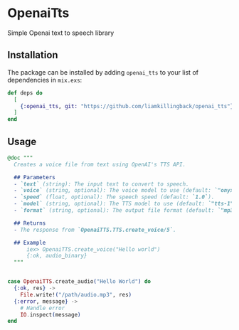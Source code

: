 # OpenaiTts

Simple Openai text to speech library

## Installation

The package can be installed
by adding `openai_tts` to your list of dependencies in `mix.exs`:

```elixir
def deps do
  [
    {:openai_tts, git: "https://github.com/liamkillingback/openai_tts"}
  ]
end
```

## Usage

```elixir
@doc """
  Creates a voice file from text using OpenAI's TTS API.

  ## Parameters
  - `text` (string): The input text to convert to speech.
  - `voice` (string, optional): The voice model to use (default: `"onyx"`).
  - `speed` (float, optional): The speech speed (default: `1.0`).
  - `model` (string, optional): The TTS model to use (default: `"tts-1"`).
  - `format` (string, optional): The output file format (default: `"mp3"`).

  ## Returns
  - The response from `OpenaiTTS.TTS.create_voice/5`.

  ## Example
      iex> OpenaiTTS.create_voice("Hello world")
      {:ok, audio_binary}
  """


case OpenaiTTS.create_audio("Hello World") do
  {:ok, res} ->
    File.write!("/path/audio.mp3", res)
  {:error, message} ->
    # Handle error
    IO.inspect(message)
end

```

